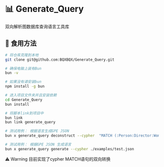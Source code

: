 # 📊 Generate_Query

双向解析图数据库查询语言工具库

## 🍜 食用方法

```sh
# 将仓库克隆到本地
git clone git@github.com:BQXBQX/Generate_Query.git

# 确保电脑上装有Bun
bun -v

# 如果没有请安装bun
npm install -g bun

# 进入项目文件夹并且安装依赖
cd Generate_Query
bun install

# 将脚本link到项目中
bun link
bun link generate_query

# 测试用例： 根据语言生成GPE JSON
bun x generate_query deconstruct --cypher  "MATCH (:Person:Director:Woman:Mather {name: 'Anna',age:34,sex:'woman'})-[:KNOWS]->(:Person)-[:FATHER]->(:Person)" ./examples/test.json

# 测试用例： 根据GPE JSON 生成语言
bun x generate_query generate --cypher ./examples/test.json
```

⚠️ Warning 目前实现了cypher MATCH语句的双向转换
